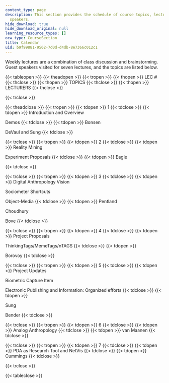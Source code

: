 ```yaml
---
content_type: page
description: This section provides the schedule of course topics, lecturers, and guest
  speakers.
hide_download: true
hide_download_original: null
learning_resource_types: []
ocw_type: CourseSection
title: Calendar
uid: b9f99881-9562-7d0d-d4db-8e7366c012c1
---
```


Weekly lectures are a combination of class discussion and brainstorming. Guest speakers visited for seven lectures, and the topics are listed below.

{{< tableopen >}}
{{< theadopen >}}
{{< tropen >}}
{{< thopen >}}
LEC #
{{< thclose >}}
{{< thopen >}}
TOPICS
{{< thclose >}}
{{< thopen >}}
LECTURERS
{{< thclose >}}

{{< trclose >}}

{{< theadclose >}}
{{< tropen >}}
{{< tdopen >}}
1
{{< tdclose >}}
{{< tdopen >}}
Introduction and Overview  
  
Demos
{{< tdclose >}}
{{< tdopen >}}
Bonsen  
  
DeVaul and Sung
{{< tdclose >}}

{{< trclose >}}
{{< tropen >}}
{{< tdopen >}}
2
{{< tdclose >}}
{{< tdopen >}}
Reality Mining  
  
Experiment Proposals
{{< tdclose >}}
{{< tdopen >}}
Eagle  
  

{{< tdclose >}}

{{< trclose >}}
{{< tropen >}}
{{< tdopen >}}
3
{{< tdclose >}}
{{< tdopen >}}
Digital Anthropology Vision  
  
Sociometer Shortcuts  
  
Object-Media
{{< tdclose >}}
{{< tdopen >}}
Pentland  
  
Choudhury  
  
Bove
{{< tdclose >}}

{{< trclose >}}
{{< tropen >}}
{{< tdopen >}}
4
{{< tdclose >}}
{{< tdopen >}}
Project Proposals  
  
ThinkingTags/MemeTags/nTAGS
{{< tdclose >}}
{{< tdopen >}}
  
  
Borovoy
{{< tdclose >}}

{{< trclose >}}
{{< tropen >}}
{{< tdopen >}}
5
{{< tdclose >}}
{{< tdopen >}}
Project Updates  
  
Biometric Capture Item  
  
Electronic Publishing and Information: Organized efforts
{{< tdclose >}}
{{< tdopen >}}
  
Sung  
  
Bender
{{< tdclose >}}

{{< trclose >}}
{{< tropen >}}
{{< tdopen >}}
6
{{< tdclose >}}
{{< tdopen >}}
Analog Anthropology
{{< tdclose >}}
{{< tdopen >}}
van Maanen
{{< tdclose >}}

{{< trclose >}}
{{< tropen >}}
{{< tdopen >}}
7
{{< tdclose >}}
{{< tdopen >}}
PDA as Research Tool and NetVis
{{< tdclose >}}
{{< tdopen >}}
Cummings
{{< tdclose >}}

{{< trclose >}}

{{< tableclose >}}